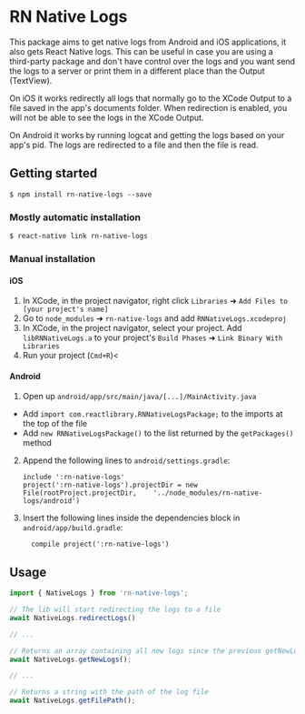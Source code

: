 # RN Native Logs
This package aims to get native logs from Android and iOS applications, it also gets React Native logs. This can be useful in case you are using a third-party package and don't have control over the logs and you want send the logs to a server or print them in a different place than the Output (TextView).

On iOS it works redirectly all logs that normally go to the XCode Output to a file saved in the app's documents folder. When redirection is enabled, you will not be able to see the logs in the XCode Output.

On Android it works by running logcat and getting the logs based on your app's pid. The logs are redirected to a file and then the file is read.
## Getting started

`$ npm install rn-native-logs --save`

### Mostly automatic installation

`$ react-native link rn-native-logs`

### Manual installation


#### iOS

1. In XCode, in the project navigator, right click `Libraries` ➜ `Add Files to [your project's name]`
2. Go to `node_modules` ➜ `rn-native-logs` and add `RNNativeLogs.xcodeproj`
3. In XCode, in the project navigator, select your project. Add `libRNNativeLogs.a` to your project's `Build Phases` ➜ `Link Binary With Libraries`
4. Run your project (`Cmd+R`)<

#### Android

1. Open up `android/app/src/main/java/[...]/MainActivity.java`
  - Add `import com.reactlibrary.RNNativeLogsPackage;` to the imports at the top of the file
  - Add `new RNNativeLogsPackage()` to the list returned by the `getPackages()` method
2. Append the following lines to `android/settings.gradle`:
  	```
  	include ':rn-native-logs'
  	project(':rn-native-logs').projectDir = new File(rootProject.projectDir, 	'../node_modules/rn-native-logs/android')
  	```
3. Insert the following lines inside the dependencies block in `android/app/build.gradle`:
  	```
      compile project(':rn-native-logs')
  	```

## Usage
```javascript
import { NativeLogs } from 'rn-native-logs';

// The lib will start redirecting the logs to a file
await NativeLogs.redirectLogs()

// ...

// Returns an array containing all new logs since the previous getNewLogs call, it returns null in case there are no new logs.
await NativeLogs.getNewLogs();

// ...

// Returns a string with the path of the log file
await NativeLogs.getFilePath();
```
